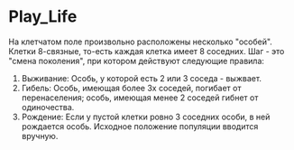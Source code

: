 # Play_Life
На клетчатом поле произвольно расположены несколько "особей". Клетки 8-связные, то-есть каждая клетка имеет 8 соседних. Шаг - это "смена поколения", при котором
действуют следующие правила:
1. Выживание: Особь, у которой есть 2 или 3 соседа - выжвает.
2. Гибель: Особь, имеющая более 3х соседей, погибает от перенаселения; особь, имеющая менее 2 соседей гибнет от одиночества.
3. Рождение: Если у пустой клетки ровно 3 соседних особи, в ней рождается особь.
Исходное положение популяции вводится вручную.

